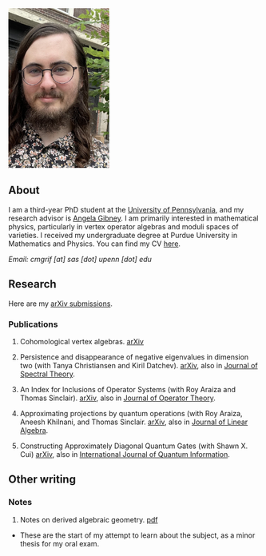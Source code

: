<img src="/assets/me.jpg" alt="that's me!" width="40%" height="40%">

## About

I am a third-year PhD student at the [University of Pennsylvania](https://www.math.upenn.edu/), and my research advisor is [Angela Gibney](https://www.angelagibney.org). I am primarily interested in mathematical physics, particularly in vertex operator algebras and moduli spaces of varieties. I received my undergraduate degree at Purdue University in Mathematics and Physics. You can find my CV [here](/assets/CV.pdf).

*Email: cmgrif [at] sas [dot] upenn [dot] edu*

## Research
Here are my [arXiv submissions](https://arxiv.org/search/math?query=Griffin%2C+Colton&searchtype=author&abstracts=show&order=-announced_date_first&size=50).

### Publications
1. Cohomological vertex algebras. [arXiv](https://arxiv.org/abs/2501.18720)

2. Persistence and disappearance of negative eigenvalues in dimension two (with Tanya Christiansen and Kiril Datchev). [arXiv](https://arxiv.org/abs/2401.04622), also in [Journal of Spectral Theory](https://doi.org/10.4171/jst/523).

3. An Index for Inclusions of Operator Systems (with Roy Araiza and Thomas Sinclair). [arXiv](https://arxiv.org/abs/2203.05710), also in [Journal of Operator Theory](http://dx.doi.org/10.7900/jot.2022jun27.2420).

4. Approximating projections by quantum operations (with Roy Araiza, Aneesh Khilnani, and Thomas Sinclair. [arXiv](https://arxiv.org/abs/2203.02627), also in [Journal of Linear Algebra](https://doi.org/10.1016/j.laa.2023.01.008).

5. Constructing Approximately Diagonal Quantum Gates (with Shawn X. Cui) [arXiv](https://arxiv.org/abs/2109.05138), also in [International Journal of Quantum Information](https://doi.org/10.1142/S0219749922500253).

## Other writing

### Notes
1. Notes on derived algebraic geometry. [pdf](/assets/CG-DAG.pdf)
 - These are the start of my attempt to learn about the subject, as a minor thesis for my oral exam.
